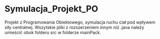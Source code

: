 # Symulacja_Projekt_PO
Projekt z Programowania Obiektowego, symulacja ruchu ciał pod wpływem siły centralnej.
Wszytskie pliki z rozszerzeniem innym niż .java należy umieścić obok folderu src w folderze mainPack.
